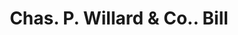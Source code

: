 ---
doi: 10.7916/D8PV7XB5
date_other: '1890'
date_other_textual: '1890'
form: printed ephemera
genre:
- Invoices
name:
- Chas. P. Willard & Co.
object_in_context_url: https://biggert.cul.columbia.edu/items/view/ave_biggert_00169
subject_hierarchical_geographic:
- Chicago, Illinois, United States
subject_name:
- Chas. P. Willard & Co.
title: Chas. P. Willard & Co.. Bill
sort_title: Chas. P. Willard & Co.. Bill
call_number: ave_biggert_00169
coordinates:
- 41.83694444444445,-87.68472222222222
pid: ave_biggert_00169
identifiers: ave_biggert_00169
thumbnail: false
permalink: /biggert/ave_biggert_00169/
layout: iiif-image-page
---